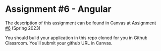 # Assignment #6 - Angular

The description of this assignment can be found in Canvas at [Assignment #6](https://canvas.harvard.edu/courses/112562/assignments/660149) (Spring 2023)

You should build your application in this repo cloned for you in Github Classroom. You'll submit your github URL in Canvas.
